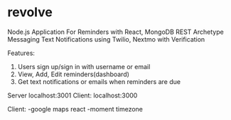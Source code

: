 # revolve
Node.js Application For Reminders with React, MongoDB REST Archetype
Messaging Text Notifications using Twilio, Nextmo with Verification

Features:
1. Users sign up/sign in with username or email
2. View, Add, Edit reminders(dashboard)
3. Get text notifications or emails when reminders are due

Server localhost:3001
Client: localhost:3000

Client:
-google maps react
-moment timezone